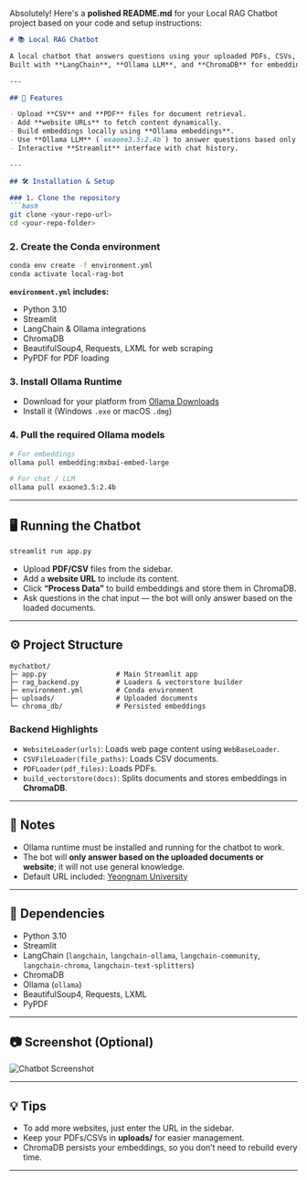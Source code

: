 Absolutely! Here's a **polished README.md** for your Local RAG Chatbot project based on your code and setup instructions:

````markdown
# 📚 Local RAG Chatbot

A local chatbot that answers questions using your uploaded PDFs, CSVs, and website content.  
Built with **LangChain**, **Ollama LLM**, and **ChromaDB** for embeddings and retrieval.

---

## 🚀 Features

- Upload **CSV** and **PDF** files for document retrieval.  
- Add **website URLs** to fetch content dynamically.  
- Build embeddings locally using **Ollama embeddings**.  
- Use **Ollama LLM** (`exaone3.5:2.4b`) to answer questions based only on the provided documents.  
- Interactive **Streamlit** interface with chat history.

---

## 🛠 Installation & Setup

### 1. Clone the repository
```bash
git clone <your-repo-url>
cd <your-repo-folder>
````

### 2. Create the Conda environment

```bash
conda env create -f environment.yml
conda activate local-rag-bot
```

**`environment.yml` includes:**

* Python 3.10
* Streamlit
* LangChain & Ollama integrations
* ChromaDB
* BeautifulSoup4, Requests, LXML for web scraping
* PyPDF for PDF loading

### 3. Install Ollama Runtime

* Download for your platform from [Ollama Downloads](https://ollama.com/download)
* Install it (Windows `.exe` or macOS `.dmg`)

### 4. Pull the required Ollama models

```bash
# For embeddings
ollama pull embedding:mxbai-embed-large

# For chat / LLM
ollama pull exaone3.5:2.4b
```

---

## 🖥 Running the Chatbot

```bash
streamlit run app.py
```

* Upload **PDF/CSV** files from the sidebar.
* Add a **website URL** to include its content.
* Click **“Process Data”** to build embeddings and store them in ChromaDB.
* Ask questions in the chat input — the bot will only answer based on the loaded documents.

---

## ⚙️ Project Structure

```
mychatbot/
├─ app.py                 # Main Streamlit app
├─ rag_backend.py         # Loaders & vectorstore builder
├─ environment.yml        # Conda environment
├─ uploads/               # Uploaded documents
└─ chroma_db/             # Persisted embeddings
```

### Backend Highlights

* `WebsiteLoader(urls)`: Loads web page content using `WebBaseLoader`.
* `CSVFileLoader(file_paths)`: Loads CSV documents.
* `PDFLoader(pdf_files)`: Loads PDFs.
* `build_vectorstore(docs)`: Splits documents and stores embeddings in **ChromaDB**.

---

## 📌 Notes

* Ollama runtime must be installed and running for the chatbot to work.
* The bot will **only answer based on the uploaded documents or website**; it will not use general knowledge.
* Default URL included: [Yeongnam University](https://www.yu.ac.kr/english/index.do)

---

## 🔧 Dependencies

* Python 3.10
* Streamlit
* LangChain (`langchain`, `langchain-ollama`, `langchain-community`, `langchain-chroma`, `langchain-text-splitters`)
* ChromaDB
* Ollama (`ollama`)
* BeautifulSoup4, Requests, LXML
* PyPDF

---

## 📷 Screenshot (Optional)

![Chatbot Screenshot](screenshot.png)

---

## 💡 Tips

* To add more websites, just enter the URL in the sidebar.
* Keep your PDFs/CSVs in **uploads/** for easier management.
* ChromaDB persists your embeddings, so you don’t need to rebuild every time.

---


